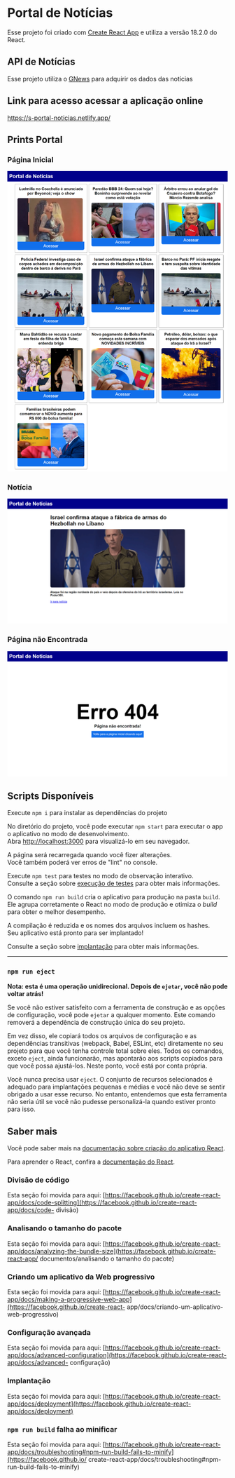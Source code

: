 # Portal de Notícias

Esse projeto foi criado com [Create React App](https://github.com/facebook/create-react-app) e utiliza a versão 18.2.0 do React.

## API de Notícias

Esse projeto utiliza o [GNews](https://gnews.io/) para adquirir os dados das notícias  

## Link para acesso acessar a aplicação online

https://s-portal-noticias.netlify.app/

## Prints Portal

### Página Inicial
![alt text](img/s-portal-noticias.netlify.app_.png)

### Notícia
![alt text](img/s-portal-noticias.netlify.app_noticia.png)

### Página não Encontrada
![alt text](img/s-portal-noticias.netlify.app_404.png)

## Scripts Disponíveis

Execute `npm i` para instalar as dependências do projeto

No diretório do projeto, você pode executar `npm start` para executar o  app o aplicativo no modo de desenvolvimento.\
Abra [http://localhost:3000](http://localhost:3000) para visualizá-lo em seu navegador.

A página será recarregada quando você fizer alterações.\
Você também poderá ver erros de "lint" no console.

Execute `npm test` para testes no modo de observação interativo.\
Consulte a seção sobre [execução de testes](https://facebook.github.io/create-react-app/docs/running-tests) para obter mais informações.

O comando `npm run build` cria o aplicativo para produção na pasta `build`.\
Ele agrupa corretamente o React no modo de produção e otimiza o _build_ para obter o melhor desempenho.

A compilação é reduzida e os nomes dos arquivos incluem os hashes.\
Seu aplicativo está pronto para ser implantado!

Consulte a seção sobre [implantação](https://facebook.github.io/create-react-app/docs/deployment) para obter mais informações.

-------------------------------------------

### `npm run eject`

**Nota: esta é uma operação unidirecional. Depois de `ejetar`, você não pode voltar atrás!**

Se você não estiver satisfeito com a ferramenta de construção e as opções de configuração, você pode `ejetar` a qualquer momento. Este comando removerá a dependência de construção única do seu projeto.

Em vez disso, ele copiará todos os arquivos de configuração e as dependências transitivas (webpack, Babel, ESLint, etc) diretamente no seu projeto para que você tenha controle total sobre eles. Todos os comandos, exceto `eject`, ainda funcionarão, mas apontarão aos scripts copiados para que você possa ajustá-los. Neste ponto, você está por conta própria.

Você nunca precisa usar `eject`. O conjunto de recursos selecionados é adequado para implantações pequenas e médias e você não deve se sentir obrigado a usar esse recurso. No entanto, entendemos que esta ferramenta não seria útil se você não pudesse personalizá-la quando estiver pronto para isso.

## Saber mais

Você pode saber mais na [documentação sobre criação do aplicativo React](https://facebook.github.io/create-react-app/docs/getting-started).

Para aprender o React, confira a [documentação do React](https://reactjs.org/).

### Divisão de código

Esta seção foi movida para aqui: [https://facebook.github.io/create-react-app/docs/code-splitting](https://facebook.github.io/create-react-app/docs/code- divisão)

### Analisando o tamanho do pacote

Esta seção foi movida para aqui: [https://facebook.github.io/create-react-app/docs/analyzing-the-bundle-size](https://facebook.github.io/create-react-app/ documentos/analisando o tamanho do pacote)

### Criando um aplicativo da Web progressivo

Esta seção foi movida para aqui: [https://facebook.github.io/create-react-app/docs/making-a-progressive-web-app](https://facebook.github.io/create-react- app/docs/criando-um-aplicativo-web-progressivo)

### Configuração avançada

Esta seção foi movida para aqui: [https://facebook.github.io/create-react-app/docs/advanced-configuration](https://facebook.github.io/create-react-app/docs/advanced- configuração)

### Implantação

Esta seção foi movida para aqui: [https://facebook.github.io/create-react-app/docs/deployment](https://facebook.github.io/create-react-app/docs/deployment)

### `npm run build` falha ao minificar

Esta seção foi movida para aqui: [https://facebook.github.io/create-react-app/docs/troubleshooting#npm-run-build-fails-to-minify](https://facebook.github.io/ create-react-app/docs/troubleshooting#npm-run-build-fails-to-minify)
